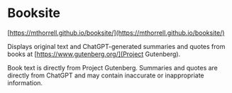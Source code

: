 # Booksite

[https://mthorrell.github.io/booksite/](https://mthorrell.github.io/booksite/)

Displays original text and ChatGPT-generated summaries and quotes from books at [https://www.gutenberg.org/](Project Gutenberg).

Book text is directly from Project Gutenberg. Summaries and quotes are directly from ChatGPT and may contain inaccurate or inappropriate information.
